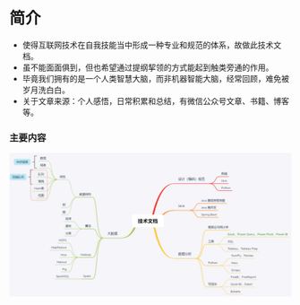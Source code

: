 # 简介
* 使得互联网技术在自我技能当中形成一种专业和规范的体系，故做此技术文档。  
* 虽不能面面俱到，但也希望通过提纲挈领的方式能起到触类旁通的作用。
* 毕竟我们拥有的是一个人类智慧大脑，而非机器智能大脑，经常回顾，难免被岁月洗白白。
* 关于文章来源：个人感悟，日常积累和总结，有微信公众号文章、书籍、博客等。

### 主要内容
![技术文档](docs/zh-cn/_images/技术文档1.png "简介")
